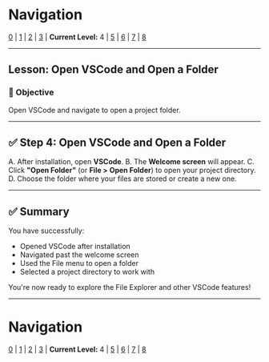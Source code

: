 # Navigation
[0](./vscode-install-and-intro-lv0.md) | [1](./vscode-install-and-intro-lv1.md) | [2](./vscode-install-and-intro-lv2.md) | [3](./vscode-install-and-intro-lv3.md) | **Current Level:** 4 | [5](./vscode-install-and-intro-lv5.md) | [6](./vscode-install-and-intro-lv6.md) | [7](./vscode-install-and-intro-lv7.md) | [8](./vscode-install-and-intro-lv8.md)

---

## Lesson: Open VSCode and Open a Folder

### 🎯 Objective

Open VSCode and navigate to open a project folder.

---

## ✅ Step 4: Open VSCode and Open a Folder

A. After installation, open **VSCode**.
B. The **Welcome screen** will appear.
C. Click **"Open Folder"** (or **File > Open Folder**) to open your project directory.
D. Choose the folder where your files are stored or create a new one.

---

## ✅ Summary

You have successfully:
* Opened VSCode after installation
* Navigated past the welcome screen
* Used the File menu to open a folder
* Selected a project directory to work with

You're now ready to explore the File Explorer and other VSCode features!

---

# Navigation
[0](./vscode-install-and-intro-lv0.md) | [1](./vscode-install-and-intro-lv1.md) | [2](./vscode-install-and-intro-lv2.md) | [3](./vscode-install-and-intro-lv3.md) | **Current Level:** 4 | [5](./vscode-install-and-intro-lv5.md) | [6](./vscode-install-and-intro-lv6.md) | [7](./vscode-install-and-intro-lv7.md) | [8](./vscode-install-and-intro-lv8.md) 